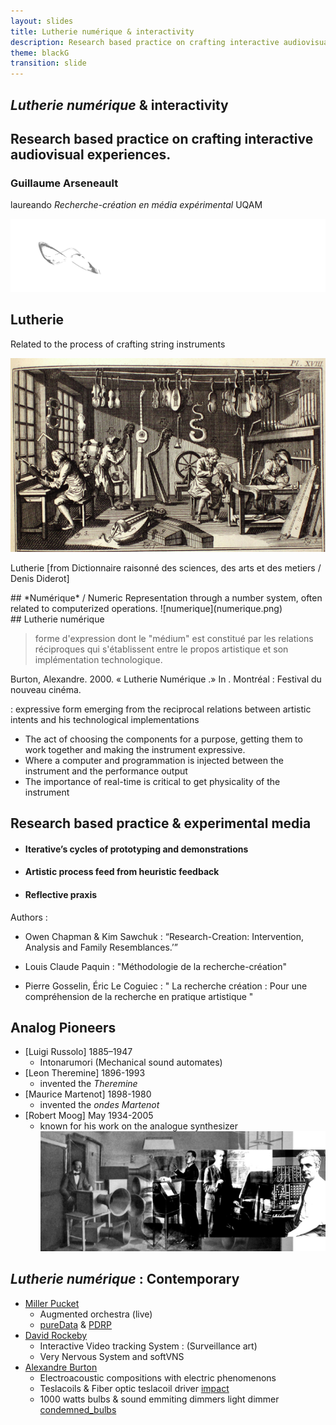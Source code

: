 ```yaml
---
layout: slides
title: Lutherie numérique & interactivity
description: Research based practice on crafting interactive audiovisual experiences.   
theme: blackG
transition: slide
---
```


<link rel="stylesheet" href="blackG.css" id="theme">

<section data-markdown>

#  *Lutherie numérique* & interactivity

## Research based practice on crafting interactive audiovisual experiences.  

### Guillaume Arseneault

laureando *Recherche-création en média expérimental* UQAM

![banner_a.png](banner_a.png)

</section>



<section data-markdown>

## Lutherie

Related to the process of crafting string instruments

![DiderotLutherie](DiderotLutherieCrop.jpg)

Lutherie [from Dictionnaire raisonné des sciences, des arts et des metiers / Denis Diderot]


<!--
Commentaire sur la traduction  

-->

</section>



<section data-markdown>
## *Numérique* / Numeric
Representation through a number system, often related to computerized operations.
![numerique](numerique.png)
</section>


<section data-markdown>
## Lutherie numérique

> forme d'expression dont le "médium" est constitué par les relations réciproques qui s'établissent entre le propos artistique et son implémentation technologique.

Burton, Alexandre. 2000. « Lutherie Numérique .» In . Montréal : Festival du nouveau cinéma.

: expressive form emerging from the reciprocal relations between artistic intents and his technological implementations

- The act of choosing the components for a purpose, getting them to work together and making the instrument expressive.
- Where a computer and programmation is injected between the instrument and the performance output
- The importance of real-time is critical to get physicality of the instrument


<!--

Apprentis de Burton

Exemple : pour préciser ce en quoi la lutherie numérique se distingue

Artificiel : Bulbes

Create the hardware and the software to

-->


</section>





<section data-markdown>

## Research based practice & experimental media
* #### Iterative’s cycles of prototyping and demonstrations
* #### Artistic process feed from heuristic feedback
* #### Reflective praxis

Authors :

* Owen Chapman & Kim Sawchuk :  “Research-Creation: Intervention, Analysis and Family Resemblances.’”

* Louis Claude Paquin : "Méthodologie de la recherche-création"
* Pierre Gosselin, Éric Le Coguiec : "
La recherche création :
Pour une compréhension de la recherche en pratique artistique
"



</section>

<section data-markdown>

## Analog Pioneers
* [Luigi Russolo] 1885–1947
	* Intonarumori (Mechanical sound automates)
* [Leon Theremine] 1896-1993
	* invented the *Theremine* 	
* [Maurice Martenot] 1898-1980
	* invented the *ondes Martenot*
* [Robert Moog] May 1934-2005  
	* known for his work on the analogue synthesizer
![pioneers](pionneers.jpg)

</section>



<section data-markdown>

##  *Lutherie numérique* : Contemporary

* [Miller Pucket](http://msp.ucsd.edu/)
	* Augmented orchestra (live)
	* [pureData](http://msp.ucsd.edu/Pd_documentation/) & [PDRP](http://msp.ucsd.edu/pdrp/latest/files/doc/)
* [David Rockeby](http://www.davidrokeby.com/vns.html)
	* Interactive Video tracking System : (Surveillance art)
	* Very Nervous System and softVNS
* [Alexandre Burton](http://www.artificiel.org/burton)
	* Electroacoustic compositions with electric phenomenons
	* Teslacoils & Fiber optic teslacoil driver [impact](http://www.artificiel.org/impacts)
	* 1000 watts bulbs & sound emmiting dimmers light dimmer [condemned_bulbs](http://www.artificiel.org/bulbes)

</section>
<!--

https://cycling74.com/2009/11/21/an-interview-with-robert-henke/#.Vt3z7sfKJOo


Klaus obermayer
alvin oto


-->


<section data-markdown>
## Motivations
* Generate novel experiences modified by the user engagements    
* Create interfaces-instruments with expressive range accessible  
* Deploy interactive installations in public spaces
* Share and document this process among the Makers community (open source)
* Contribute to democratize technological creations trought low cost hardware

</section>


<section data-markdown>
## VeloKino

* 2012 [B-Cycle](/projets/bcycle)
* 2013 [Kinopedal](/projets/pedalier)
* 2014 [RUSH](/projets/rush)
* 2014 [Marcels](/projets/marcels)
* 2015 [Arbol](/projets/arbol)
* 2016 ...


</section>


<section data-markdown>
![dynamo](vk_dynamoSchema.png)

</section>


<section data-markdown>
![technical](vk_TechnicalFlow.png)

</section>



<section data-markdown>
## Demo [or die]


Create your own instruments usign open source software.

ThereminIr

[github.com/gllmar/thereminir](http://github.com/gllmar/thereminir)


[*Demo or die* : Nicolas Negroponte,  MIT Media lab]

</section>


<section data-markdown>
# Q/A? 	


</section>


<section data-markdown>
## Guillaume Arseneault

### [gllmar.github.io](http://www.gllmar.github.io)



### [guillaume@artificiel.org](mailto:guillaume@artificiel.org)

</section>
